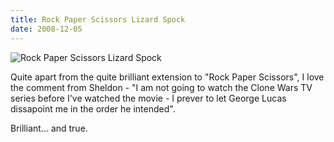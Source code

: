 ```yaml
---
title: Rock Paper Scissors Lizard Spock
date: 2008-12-05
---
```


![Rock Paper Scissors Lizard Spock](https://source.unsplash.com/LuQ2ex5HY3c/1600x900)

Quite apart from the quite brilliant extension to "Rock Paper Scissors", I love the comment from Sheldon - "I am not going to watch the Clone Wars TV series before I've watched the movie - I prever to let George Lucas dissapoint me in the order he intended".

Brilliant... and true.